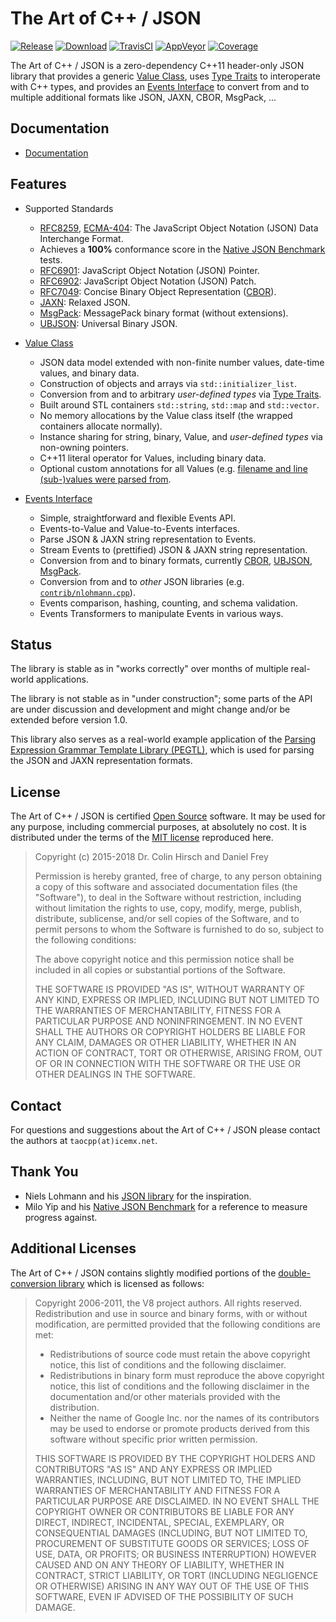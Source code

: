 # The Art of C++ / JSON

[![Release](https://img.shields.io/github/release/taocpp/json.svg)](https://github.com/taocpp/json/releases/latest)
[![Download](https://api.bintray.com/packages/taocpp/public-conan/json%3Ataocpp/images/download.svg)](https://bintray.com/taocpp/public-conan/json%3Ataocpp/_latestVersion)
[![TravisCI](https://travis-ci.org/taocpp/json.svg)](https://travis-ci.org/taocpp/json)
[![AppVeyor](https://ci.appveyor.com/api/projects/status/github/taocpp/json?svg=true)](https://ci.appveyor.com/project/taocpp/json)
[![Coverage](https://img.shields.io/coveralls/taocpp/json.svg)](https://coveralls.io/github/taocpp/json)

The Art of C++ / JSON is a zero-dependency C++11 header-only JSON library that provides a generic [Value Class](doc/Value-Class.md), uses [Type Traits](doc/Type-Traits.md) to interoperate with C++ types, and provides an [Events Interface](doc/Events-Interface.md) to convert from and to multiple additional formats like JSON, JAXN, CBOR, MsgPack, ...

## Documentation

* [Documentation](doc/README.md)

## Features

* Supported Standards

  * [RFC8259], [ECMA-404]: The JavaScript Object Notation (JSON) Data Interchange Format.
  * Achieves a **100%** conformance score in the [Native JSON Benchmark] tests.
  * [RFC6901]: JavaScript Object Notation (JSON) Pointer.
  * [RFC6902]: JavaScript Object Notation (JSON) Patch.
  * [RFC7049]: Concise Binary Object Representation ([CBOR]).
  * [JAXN]: Relaxed JSON.
  * [MsgPack]: MessagePack binary format (without extensions).
  * [UBJSON]: Universal Binary JSON.

* [Value Class](doc/Value-Class.md)

  * JSON data model extended with non-finite number values, date-time values, and binary data.
  * Construction of objects and arrays via `std::initializer_list`.
  * Conversion from and to arbitrary *user-defined types* via [Type Traits](doc/Type-Traits.md).
  * Built around STL containers `std::string`, `std::map` and `std::vector`.
  * No memory allocations by the Value class itself (the wrapped containers allocate normally).
  * Instance sharing for string, binary, Value, and *user-defined types* via non-owning pointers.
  * C++11 literal operator for Values, including binary data.
  * Optional custom annotations for all Values (e.g. [filename and line (sub-)values were parsed from](doc/Advanced-Use-Cases.md#annotate-with-filename-and-line-number).

* [Events Interface](doc/Events-Interface.md)

  * Simple, straightforward and flexible Events API.
  * Events-to-Value and Value-to-Events interfaces.
  * Parse JSON & JAXN string representation to Events.
  * Stream Events to (prettified) JSON & JAXN string representation.
  * Conversion from and to binary formats, currently [CBOR], [UBJSON], [MsgPack].
  * Conversion from and to *other* JSON libraries (e.g. [`contrib/nlohmann.cpp`](contrib/nlohmann.cpp)).
  * Events comparison, hashing, counting, and schema validation.
  * Events Transformers to manipulate Events in various ways.

## Status

The library is stable as in "works correctly" over months of multiple real-world applications.

The library is not stable as in "under construction"; some parts of the API are under discussion and development and might change and/or be extended before version 1.0.

This library also serves as a real-world example application of the [Parsing Expression Grammar Template Library (PEGTL)], which is used for parsing the JSON and JAXN representation formats.

## License

The Art of C++ / JSON is certified [Open Source] software.
It may be used for any purpose, including commercial purposes, at absolutely no cost.
It is distributed under the terms of the [MIT license] reproduced here.

> Copyright (c) 2015-2018 Dr. Colin Hirsch and Daniel Frey
>
> Permission is hereby granted, free of charge, to any person obtaining a copy of this software and associated documentation files (the "Software"), to deal in the Software without restriction, including without limitation the rights to use, copy, modify, merge, publish, distribute, sublicense, and/or sell copies of the Software, and to permit persons to whom the Software is furnished to do so, subject to the following conditions:
>
> The above copyright notice and this permission notice shall be included in all copies or substantial portions of the Software.
>
> THE SOFTWARE IS PROVIDED "AS IS", WITHOUT WARRANTY OF ANY KIND, EXPRESS OR IMPLIED, INCLUDING BUT NOT LIMITED TO THE WARRANTIES OF MERCHANTABILITY, FITNESS FOR A PARTICULAR PURPOSE AND NONINFRINGEMENT. IN NO EVENT SHALL THE AUTHORS OR COPYRIGHT HOLDERS BE LIABLE FOR ANY CLAIM, DAMAGES OR OTHER LIABILITY, WHETHER IN AN ACTION OF CONTRACT, TORT OR OTHERWISE, ARISING FROM, OUT OF OR IN CONNECTION WITH THE SOFTWARE OR THE USE OR OTHER DEALINGS IN THE SOFTWARE.

## Contact

For questions and suggestions about the Art of C++ / JSON please contact the authors at `taocpp(at)icemx.net`.

## Thank You

* Niels Lohmann and his [JSON library](https://github.com/nlohmann/json) for the inspiration.
* Milo Yip and his [Native JSON Benchmark] for a reference to measure progress against.

## Additional Licenses

The Art of C++ / JSON contains slightly modified portions of the [double-conversion library](https://github.com/google/double-conversion) which is licensed as follows:

> Copyright 2006-2011, the V8 project authors. All rights reserved. Redistribution and use in source and binary forms, with or without modification, are permitted provided that the following conditions are met:
>
> * Redistributions of source code must retain the above copyright notice, this list of conditions and the following disclaimer.
> * Redistributions in binary form must reproduce the above copyright notice, this list of conditions and the following disclaimer in the documentation and/or other materials provided with the distribution.
> * Neither the name of Google Inc. nor the names of its contributors may be used to endorse or promote products derived from this software without specific prior written permission.
>
> THIS SOFTWARE IS PROVIDED BY THE COPYRIGHT HOLDERS AND CONTRIBUTORS "AS IS" AND ANY EXPRESS OR IMPLIED WARRANTIES, INCLUDING, BUT NOT LIMITED TO, THE IMPLIED WARRANTIES OF MERCHANTABILITY AND FITNESS FOR A PARTICULAR PURPOSE ARE DISCLAIMED. IN NO EVENT SHALL THE COPYRIGHT OWNER OR CONTRIBUTORS BE LIABLE FOR ANY DIRECT, INDIRECT, INCIDENTAL, SPECIAL, EXEMPLARY, OR CONSEQUENTIAL DAMAGES (INCLUDING, BUT NOT LIMITED TO, PROCUREMENT OF SUBSTITUTE GOODS OR SERVICES; LOSS OF USE, DATA, OR PROFITS; OR BUSINESS INTERRUPTION) HOWEVER CAUSED AND ON ANY THEORY OF LIABILITY, WHETHER IN CONTRACT, STRICT LIABILITY, OR TORT (INCLUDING NEGLIGENCE OR OTHERWISE) ARISING IN ANY WAY OUT OF THE USE OF THIS SOFTWARE, EVEN IF ADVISED OF THE POSSIBILITY OF SUCH DAMAGE.

[CBOR]: http://cbor.io
[ECMA-404]: http://www.ecma-international.org/publications/standards/Ecma-404.htm
[JAXN]: https://github.com/stand-art/jaxn
[JSON Reference]: https://tools.ietf.org/html/draft-pbryan-zyp-json-ref-03
[JSON Schema]: http://json-schema.org/documentation.html
[MsgPack]: http://msgpack.org
[MIT license]: http://www.opensource.org/licenses/mit-license.html
[Native JSON Benchmark]: https://github.com/miloyip/nativejson-benchmark
[Open Source]: http://www.opensource.org/docs/definition.html
[Parsing Expression Grammar Template Library (PEGTL)]: https://github.com/taocpp/PEGTL
[RFC6901]: https://tools.ietf.org/html/rfc6901
[RFC6902]: https://tools.ietf.org/html/rfc6902
[RFC7049]: https://tools.ietf.org/html/rfc7049
[RFC8259]: https://tools.ietf.org/html/rfc8259
[UBJSON]: http://ubjson.org
